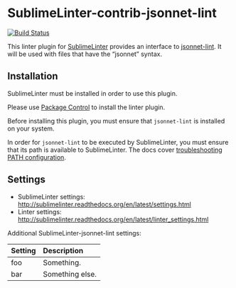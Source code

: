 SublimeLinter-contrib-jsonnet-lint
================================

[![Build Status](https://travis-ci.org/m-messiah/SublimeLinter-contrib-jsonnet-lint.svg?branch=master)](https://travis-ci.org/m-messiah/SublimeLinter-contrib-jsonnet-lint)

This linter plugin for [SublimeLinter](https://github.com/SublimeLinter/SublimeLinter) provides an interface to [jsonnet-lint](https://github.com/google/go-jsonnet/tree/master/linter). It will be used with files that have the “jsonnet” syntax.

## Installation
SublimeLinter must be installed in order to use this plugin. 

Please use [Package Control](https://packagecontrol.io) to install the linter plugin.

Before installing this plugin, you must ensure that `jsonnet-lint` is installed on your system.

In order for `jsonnet-lint` to be executed by SublimeLinter, you must ensure that its path is available to SublimeLinter. The docs cover [troubleshooting PATH configuration](http://sublimelinter.readthedocs.io/en/latest/troubleshooting.html#finding-a-linter-executable).

## Settings
- SublimeLinter settings: http://sublimelinter.readthedocs.org/en/latest/settings.html
- Linter settings: http://sublimelinter.readthedocs.org/en/latest/linter_settings.html

Additional SublimeLinter-jsonnet-lint settings:

|Setting|Description    |
|:------|:--------------|
|foo    |Something.     |
|bar    |Something else.|
